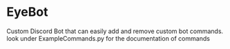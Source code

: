 # EyeBot
Custom Discord Bot that can easily add and remove custom bot commands.
look under ExampleCommands.py for the documentation of commands
